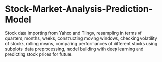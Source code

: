 # Stock-Market-Analysis-Prediction-Model

Stock data importing from Yahoo and Tiingo, resampling in terms of quarters, months, weeks, constructing moving windows, checking volatility of stocks, rolling means, comparing performances of different stocks using subplots, data preprocessing, model building with deep learning and predicting stock prices for future.

